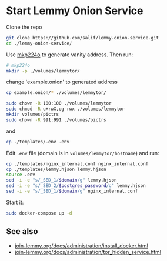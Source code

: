 # Start Lemmy Onion Service

Clone the repo

```bash
git clone https://github.com/salif/lemmy-onion-service.git
cd ./lemmy-onion-service/
```

Use [mkp224o](https://community.torproject.org/onion-services/advanced/vanity-addresses/) to generate vanity address. Then run:

```bash
# mkp224o
mkdir -p ./volumes/lemmytor/
```

change 'example.onion' to generated address

```bash
cp example.onion/* ./volumes/lemmytor/
```

```bash
sudo chown -R 100:100 ./volumes/lemmytor
sudo chmod -R u+rwX,og-rwx ./volumes/lemmytor
mkdir volumes/pictrs
sudo chown -R 991:991 ./volumes/pictrs
```

and

```bash
cp ./templates/.env .env
```

Edit `.env` file \(domain is in `volumes/lemmytor/hostname`\) and run:

```bash
cp ./templates/nginx_internal.conf nginx_internal.conf
cp ./templates/lemmy.hjson lemmy.hjson
source .env
sed -i -e "s/_SED_1/$domain/g" lemmy.hjson
sed -i -e "s/_SED_2/$postgres_password/g" lemmy.hjson
sed -i -e "s/_SED_1/$domain/g" nginx_internal.conf
```

Start it:

```bash
sudo docker-compose up -d
```

## See also

- [join-lemmy.org/docs/administration/install_docker.html](https://join-lemmy.org/docs/administration/install_docker.html)
- [join-lemmy.org/docs/administration/tor_hidden_service.html](https://join-lemmy.org/docs/administration/tor_hidden_service.html)
